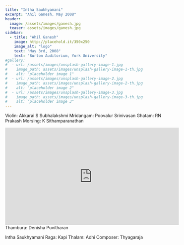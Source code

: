 ```yaml
---
title: "Intha Saukhyamani"
excerpt: "Ahil Ganesh, May 2008"
header:
  image: /assets/images/ganesh.jpg
  teaser: assets/images/ganesh.jpg
sidebar:
  - title: "Ahil Ganesh"
    image: http://placehold.it/350x250
    image_alt: "logo"
    text: "May 3rd, 2008"
    text: "Burton Auditorium, York University"
#gallery:
#  - url: /assets/images/unsplash-gallery-image-1.jpg
#    image_path: assets/images/unsplash-gallery-image-1-th.jpg
#    alt: "placeholder image 1"
#  - url: /assets/images/unsplash-gallery-image-2.jpg
#    image_path: assets/images/unsplash-gallery-image-2-th.jpg
#    alt: "placeholder image 2"
#  - url: /assets/images/unsplash-gallery-image-3.jpg
#    image_path: assets/images/unsplash-gallery-image-3-th.jpg
#    alt: "placeholder image 3"
---
```

Violin: Akkarai S Subhalakshmi
Mridangam: Poovalur Srinivasan
Ghatam: RN Prakash
Morsing: K Sithamparanathan

<iframe width="560" height="315" src="https://www.youtube.com/embed/K_aL9jH5hro?si=I_KHVMj-LdTMgWiZ" title="YouTube video player" frameborder="0" allow="accelerometer; autoplay; clipboard-write; encrypted-media; gyroscope; picture-in-picture; web-share" referrerpolicy="strict-origin-when-cross-origin" allowfullscreen></iframe>
Thambura: Denisha Puvitharan

Intha Saukhyamani 
Raga: Kapi
Thalam: Adhi
Composer: Thyagaraja
